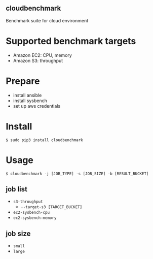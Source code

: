 cloudbenchmark
---

Benchmark suite for cloud environment

# Supported benchmark targets

- Amazon EC2: CPU, memory
- Amazon S3: throughput

# Prepare

- install ansible
- install sysbench
- set up aws credentials

# Install

```
$ sudo pip3 install cloudbenchmark
```

# Usage

```
$ cloudbenchmark -j [JOB_TYPE] -s [JOB_SIZE] -b [RESULT_BUCKET]
```

## job list

- `s3-throughput`
  - `--target-s3 [TARGET_BUCKET]`
- `ec2-sysbench-cpu`
- `ec2-sysbench-memory`

## job size

- `small`
- `large`

